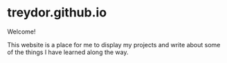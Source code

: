 treydor.github.io
=================
Welcome!

This website is a place for me to display my projects and write about some of the things I have learned along the way.
